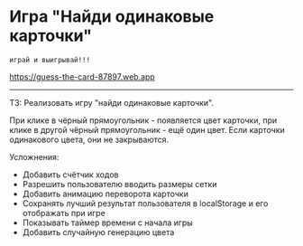# Игра "Найди одинаковые карточки"
`играй и выигрывай!!!`

https://guess-the-card-87897.web.app

---
ТЗ: Реализовать игру "найди одинаковые карточки".

При клике в чёрный прямоугольник - появляется цвет карточки, при клике в
другой чёрный прямоугольник - ещё один цвет. Если карточки одинакового
цвета, они не закрываются.

Усложнения:
+ Добавить счётчик ходов
+ Разрешить пользователю вводить размеры сетки
+ Добавить анимацию переворота карточки
+ Сохранять лучший результат пользователя в localStorage и его отображать при игре
+ Показывать таймер времени с начала игры
+ Добавить случайную генерацию цвета